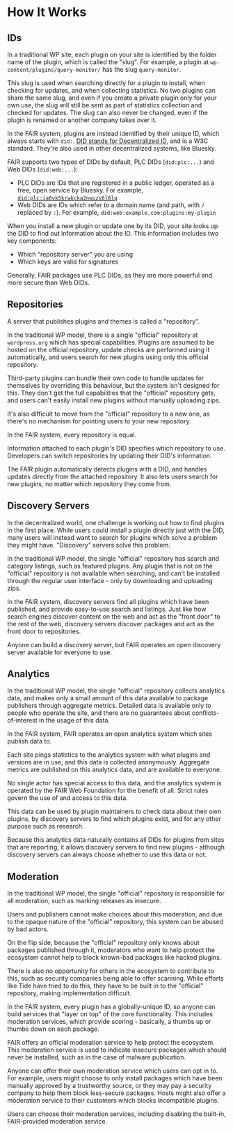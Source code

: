 # How It Works

## IDs

In a traditional WP site, each plugin on your site is identified by the folder name of the plugin, which is called the "slug". For example, a plugin at `wp-content/plugins/query-monitor/` has the slug `query-monitor`.

This slug is used when searching directly for a plugin to install, when checking for updates, and when collecting statistics. No two plugins can share the same slug, and even if you create a private plugin only for your own use, the slug will still be sent as part of statistics collection and checked for updates. The slug can also never be changed, even if the plugin is renamed or another company takes over it.

In the FAIR system, plugins are instead identified by their unique ID, which always starts with `did:`. [DID stands for Decentralized ID](https://en.wikipedia.org/wiki/Decentralized_identifier), and is a W3C standard. They're also used in other decentralized systems, like Bluesky.

FAIR supports two types of DIDs by default, PLC DIDs (`did:plc:...`) and Web DIDs (`did:web:...`):

* PLC DIDs are IDs that are registered in a public ledger, operated as a free, open service by Bluesky. For example, [`did:plc:ia6vk5krwkcka2nwuzs6l6lq`](https://web.plc.directory/did/did:plc:ia6vk5krwkcka2nwuzs6l6lq)
* Web DIDs are IDs which refer to a domain name (and path, with `/` replaced by `:`). For example, `did:web:example.com:plugins:my-plugin`

When you install a new plugin or update one by its DID, your site looks up the DID to find out information about the ID. This information includes two key components:

* Which "repository server" you are using
* Which keys are valid for signatures

Generally, FAIR packages use PLC DIDs, as they are more powerful and more secure than Web DIDs.


## Repositories

A server that publishes plugins and themes is called a "repository".

In the traditional WP model, there is a single "official" repository at `wordpress.org` which has special capabilities. Plugins are assumed to be hosted on the official repository, update checks are performed using it automatically, and users search for new plugins using only this official repository.

Third-party plugins can bundle their own code to handle updates for themselves by overriding this behaviour, but the system isn't designed for this. They don't get the full capabilities that the "official" repository gets, and users can't easily install new plugins without manually uploading zips.

It's also difficult to move from the "official" repository to a new one, as there's no mechanism for pointing users to your new repository.

In the FAIR system, every repository is equal.

Information attached to each plugin's DID specifies which repository to use. Developers can switch repositories by updating their DID's information.

The FAIR plugin automatically detects plugins with a DID, and handles updates directly from the attached repository. It also lets users search for new plugins, no matter which repository they come from.


## Discovery Servers

In the decentralized world, one challenge is working out how to find plugins in the first place. While users could install a plugin directly just with the DID, many users will instead want to search for plugins which solve a problem they might have. "Discovery" servers solve this problem.

In the traditional WP model, the single "official" repository has search and category listings, such as featured plugins. Any plugin that is not on the "official" repository is not available when searching, and can't be installed through the regular user interface - only by downloading and uploading zips.

In the FAIR system, discovery servers find all plugins which have been published, and provide easy-to-use search and listings. Just like how search engines discover content on the web and act as the "front door" to the rest of the web, discovery servers discover packages and act as the front door to repositories.

Anyone can build a discovery server, but FAIR operates an open discovery server available for everyone to use.


## Analytics

In the traditional WP model, the single "official" repository collects analytics data, and makes only a small amount of this data available to package publishers through aggregate metrics. Detailed data is available only to people who operate the site, and there are no guarantees about conflicts-of-interest in the usage of this data.

In the FAIR system, FAIR operates an open analytics system which sites publish data to.

Each site pings statistics to the analytics system with what plugins and versions are in use, and this data is collected anonymously. Aggregate metrics are published on this analytics data, and are available to everyone.

No single actor has special access to this data, and the analytics system is operated by the FAIR Web Foundation for the benefit of all. Strict rules govern the use of and access to this data.

This data can be used by plugin maintainers to check data about their own plugins, by discovery servers to find which plugins exist, and for any other purpose such as research.

Because this analytics data naturally contains all DIDs for plugins from sites that are reporting, it allows discovery servers to find new plugins - although discovery servers can always choose whether to use this data or not.


## Moderation

In the traditional WP model, the single "official" repository is responsible for all moderation, such as marking releases as insecure.

Users and publishers cannot make choices about this moderation, and due to the opaque nature of the "official" repository, this system can be abused by bad actors.

On the flip side, because the "official" repository only knows about packages published through it, moderators who want to help protect the ecosystem cannot help to block known-bad packages like hacked plugins.

There is also no opportunity for others in the ecosystem to contribute to this, such as security companies being able to offer scanning. While efforts like Tide have tried to do this, they have to be built in to the "official" repository, making implementation difficult.

In the FAIR system, every plugin has a globally-unique ID, so anyone can build services that "layer on top" of the core functionality. This includes moderation services, which provide scoring - basically, a thumbs up or thumbs down on each package.

FAIR offers an official moderation service to help protect the ecosystem. This moderation service is used to indicate insecure packages which should never be installed, such as in the case of malware publication.

Anyone can offer their own moderation service which users can opt in to. For example, users might choose to only install packages which have been manually approved by a trustworthy source, or they may pay a security company to help them block less-secure packages. Hosts might also offer a moderation service to their customers which blocks incompatible plugins.

Users can choose their moderation services, including disabling the built-in, FAIR-provided moderation service.
